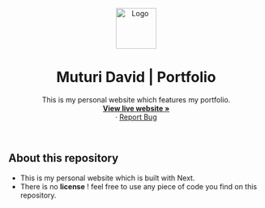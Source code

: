 <div id="top"></div>

<!-- PROJECT LOGO -->
<br />
<div align="center">
  <a href="#">
    <img src="./public/favicon.ico" alt="Logo" width="80" height="80">
  </a>

<h1 align="center">Muturi David | Portfolio</h1>

  <p align="center">
    This is my personal website which features my portfolio.
    <br />
    <a href="#"><strong>View live website »</strong></a>
    <br />
    ·
    <a href="https://github.com/Yazdun/yazdun.com/issues">Report Bug</a>
  </p>
</div>

<br/>

## About this repository

- This is my personal website which is built with Next.
- There is no **license** ! feel free to use any piece of code you find on this
  repository.
